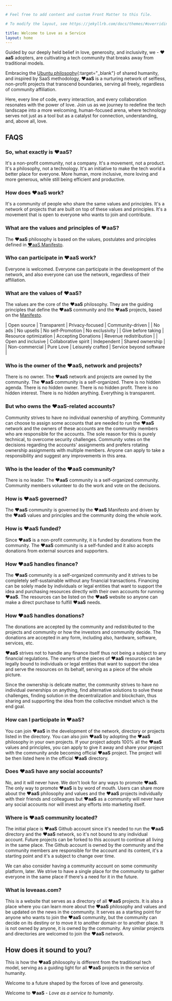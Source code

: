 ```yaml
---

# Feel free to add content and custom Front Matter to this file.

# To modify the layout, see https://jekyllrb.com/docs/themes/#overriding-theme-defaults

title: Welcome to Love as a Service
layout: home
---
```


Guided by our deeply held belief in love, generosity, and inclusivity, we - **❤aaS** adopters, are cultivating a tech
community that breaks
away from traditional models.

Embracing the [Ubuntu philosophy](https://en.wikipedia.org/wiki/Ubuntu_philosophy){:target="_blank"} of shared humanity, and inspired by SaaS methodology, **❤aaS** is a nurturing network of selfless, non-profit projects that
transcend boundaries, serving all freely, regardless of community affiliation.

Here, every line of code, every interaction, and every collaboration resonates with the power of love. Join us as we
journey to redefine the tech landscape into a more welcoming, human-focused arena, where technology serves not just as a
tool but as a catalyst for connection, understanding, and, above all, love.

## **FAQS**

### **So, what exactly is ❤aaS?**

It's a non-profit community, not a company. It's a movement, not a product. It's a philosophy, not a technology. It's an
initiative to make the tech world a better place for everyone. More human, more inclusive, more loving and more
generous, while still being efficient and productive.

### **How does ❤aaS work?**

It's a community of people who share the same values and principles. It's a network of projects that are built on top of
these values and principles. It's a movement that is open to everyone who wants to join and contribute.

### **What are the values and principles of ❤aaS?**

The **❤aaS** philosophy is based on the values, postulates and principles defined in [❤aaS Manifesto](/manifesto).

### **Who can participate in ❤aaS work?**

Everyone is welcomed. Everyone can participate in the development of the network, and also everyone can use the network,
regardless of their affiliation.

### **What are the values of ❤aaS?**

The values are the core of the **❤aaS** philosophy. They are the guiding principles that define the **❤aaS** community and the
**❤aaS** projects, based on the [Manifesto](/manifesto).

| Open source | Transparent | Privacy-focused | Community-driven |
| No ads | No upsells | No self-Promotion | No exclusivity |
| Give before taking | Resource optimization | Accepting Donations | Revenue redistribution |
| Open and inclusive | Collaborative spirit | Independent | Shared ownership |
| Non-commercial | Pure Love | Leisurely crafted | Service beyond software |

### **Who is the owner of the ❤aaS, network and projects?**

There is no owner. The **❤aaS** network and projects are owned by the community. The **❤aaS** community is a self-organized.
There is no hidden agenda. There is no hidden owner. There is no hidden profit. There is no hidden interest. There is no
hidden anything. Everything is transparent.

### **But who owns the ❤aaS-related accounts?**

Community strives to have no individual ownership of anything. Community can choose to assign some accounts that are needed to run the **❤aaS**
network and the owners of these accounts are the community members who are responsible for the accounts. The sole reason for this is
purely technical, to overcome security challenges. Community votes on the decisions regarding the accounts' assignments
and prefers rotating ownership assignments with multiple members. Anyone can apply to take a responsibility and suggest any improvements in this area.

### **Who is the leader of the ❤aaS community?**

There is no leader. The **❤aaS** community is a self-organized community. Community members volunteer to do the work and
vote on the decisions.

### **How is ❤aaS governed?**

The **❤aaS** community is governed by the **❤aaS** Manifesto and driven by the **❤aaS** values and principles and the community
doing the whole work.

### **How is ❤aaS funded?**

Since **❤aaS** is a non-profit community, it is funded by donations from the community. The **❤aaS** community is a self-funded
and it also accepts donations from external sources and supporters.

### **How ❤aaS handles finance?**

The **❤aaS** community is a self-organized community and it strives to be completely self-sustainable without any financial
transactions. Financing can be solely made by individuals or legal entities that want to support the idea and purchasing
resources directly with their own accounts for running **❤aaS**. The resources can be listed on the **❤aaS** website so anyone
can make a direct purchase to fulfill **❤aaS** needs.

### **How ❤aaS handles donations?**

The donations are accepted by the community and redistributed to the projects and community or how the investors and
community decide. The donations are accepted in any form, including also, hardware, software, services, etc.

**❤aaS** strives not to handle any finance itself thus not being a subject to any financial regulations. The owners of the
pieces of **❤aaS** resources can be legally bound to individuals or legal entities that want to support the idea and serve
the
resources on its behalf, serving as a piece of the whole picture.

Since the ownership is delicate matter, the community strives to have no individual ownerships on anything, find
alternative solutions to solve these challenges, finding solution in the decentralization and blockchain, thus sharing
and supporting the idea from the collective mindset which is the end goal.

### **How can I participate in ❤aaS?**

You can join **❤aaS** in the development of the network, directory or projects listed in the directory. You can also join
**❤aaS** by adopting the
**❤aaS** philosophy in your own projects. If your project adopts 100% all the **❤aaS** values and principles, you can apply to
give it away and share your project with the community ande becoming official **❤aaS** project. The project will be then
listed here in the official
**❤aaS** directory.

### **Does ❤aaS have any social accounts?**

No, and it will never have. We don't look for any ways to promote **❤aaS**. The only way to promote **❤aaS** is by word of
mouth. Users can share more about the **❤aaS** philosophy and values and the **❤aaS** projects individually with their friends
and colleagues but **❤aaS** as a community will never have any social accounts nor will invest any efforts into marketing
itself.

### **Where is ❤aaS community located?**

The initial place is **❤aaS** Github account since it's needed to run the **❤aaS** directory and the **❤aaS** network, so
it's not bound to any individual account. Future projects can be forked to this account to continue all living in the
same place. The Github account is owned by the community and the community members are
responsible for the account and its content, it's a starting point and it's a subject to change over time.

We can also consider having a community account on some community platform, later. We strive to have a single place for
the community to gather
everyone in the same place if there's a need for it in the future.

### **What is loveaas.com?**

This is a website that serves as a directory of all **❤aaS** projects. It is also a place where you can learn more about the
**❤aaS** philosophy and values and be updated on the news in the community. It serves as a starting point for anyone who
wants to join the **❤aaS** community, but the community can decide on its destiny or to move it to another domain or to
another place. It is not owned by anyone, it is owned by the community. Any similar projects and directories are
welcomed to join the **❤aaS** network.

## How does it sound to you?

This is how the **❤aaS** philosophy is different from the traditional tech model, serving as a guiding light for all **❤aaS**
projects in the service of humanity.

Welcome to a future shaped by the forces of
love and generosity.

Welcome to **❤aaS** - *Love as a service to humanity*.
